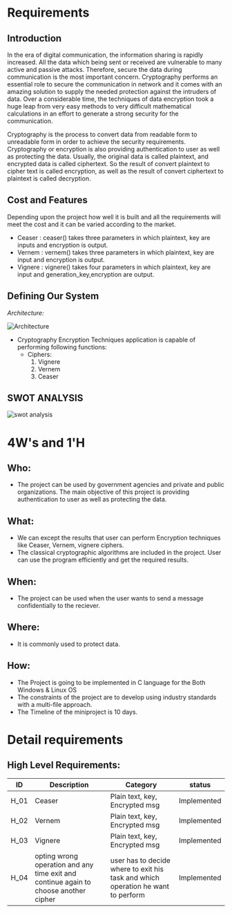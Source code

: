 # Requirements
## Introduction

In the era of digital communication, the information sharing is rapidly increased. All the data which being sent or received are vulnerable to many active and passive attacks. Therefore, secure the data during communication is the most important concern. Cryptography performs an essential role to secure the communication in network and it comes with an amazing solution to supply the needed protection against the intruders of data. Over a considerable time, the techniques of data encryption took a huge leap from very easy methods to very difficult mathematical calculations in an effort to generate a strong security for the communication.

Cryptography is the process to convert data from readable form to unreadable form in order to achieve the security requirements. Cryptography or encryption is also providing authentication to user as well as protecting the data. Usually, the original data is called plaintext, and encrypted data is called ciphertext. So the result of convert plaintext to cipher text is called encryption, as well as the result of convert ciphertext to plaintext is called decryption.



## Cost and Features
Depending upon the project how well it is built and all the requirements will meet the cost and it can be varied according to the market.
- Ceaser : ceaser() takes three parameters in which plaintext, key are inputs and encryption is output.
- Vernem : vernem() takes three parameters in which plaintext, key are input and encryption is output.
- Vignere : vignere() takes four parameters in which plaintext, key are input and generation_key,encryption are output.

## Defining Our System
  *Architecture:*
  
   ![Architecture](https://github.com/chsaitejltts/project-0001/blob/main/5_Images/architecture.jpeg)

   
 - Cryptography Encryption Techniques application is capable of performing following functions:
    -   Ciphers:
        1. Vignere
        2. Vernem
        3. Ceaser
 
    

## SWOT ANALYSIS
![swot analysis](https://github.com/chsaitejltts/project-0001/blob/main/5_Images/swot.jpeg)


# 4W&#39;s and 1&#39;H

## Who:

- The project can be used by government agencies and private and public organizations. The main objective of this project is providing authentication to user as well as protecting the data.

## What:

- We can except the results that user can perform Encryption techniques like Ceaser, Vernem, vignere ciphers.
- The classical cryptographic algorithms are included in the project. User can use the program efficiently and get the required results.


## When:

- The project can be used when the user wants to send a message confidentially to the reciever.

## Where:

- It is commonly used to protect data.

## How:

- The Project is going to be implemented in C language for the Both Windows & Linux OS
- The constraints of the project are to develop using industry standards with a multi-file approach.
- The Timeline of the miniproject is 10 days.

# Detail requirements
## High Level Requirements:
|ID| Description |Category|status|
|--|------------|------|---------|
|H_01 |Ceaser| Plain text, key, Encrypted msg|Implemented
|H_02 |Vernem|Plain text, key, Encrypted msg|Implemented
|H_03|Vignere |Plain text, key, Encrypted msg|Implemented
|H_04|opting wrong operation and any time exit and continue again to choose another cipher | user has to decide where to exit his task and which operation he want to perform |Implemented